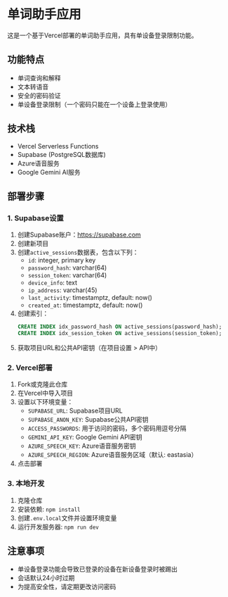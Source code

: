 # 单词助手应用

这是一个基于Vercel部署的单词助手应用，具有单设备登录限制功能。

## 功能特点

- 单词查询和解释
- 文本转语音
- 安全的密码验证
- 单设备登录限制（一个密码只能在一个设备上登录使用）

## 技术栈

- Vercel Serverless Functions
- Supabase (PostgreSQL数据库)
- Azure语音服务
- Google Gemini AI服务

## 部署步骤

### 1. Supabase设置

1. 创建Supabase账户：https://supabase.com
2. 创建新项目
3. 创建`active_sessions`数据表，包含以下列：
   - `id`: integer, primary key
   - `password_hash`: varchar(64)
   - `session_token`: varchar(64)
   - `device_info`: text
   - `ip_address`: varchar(45)
   - `last_activity`: timestamptz, default: now()
   - `created_at`: timestamptz, default: now()
4. 创建索引：
   ```sql
   CREATE INDEX idx_password_hash ON active_sessions(password_hash);
   CREATE INDEX idx_session_token ON active_sessions(session_token);
   ```
5. 获取项目URL和公共API密钥（在项目设置 > API中）

### 2. Vercel部署

1. Fork或克隆此仓库
2. 在Vercel中导入项目
3. 设置以下环境变量：
   - `SUPABASE_URL`: Supabase项目URL
   - `SUPABASE_ANON_KEY`: Supabase公共API密钥
   - `ACCESS_PASSWORDS`: 用于访问的密码，多个密码用逗号分隔
   - `GEMINI_API_KEY`: Google Gemini API密钥
   - `AZURE_SPEECH_KEY`: Azure语音服务密钥
   - `AZURE_SPEECH_REGION`: Azure语音服务区域（默认: eastasia）
4. 点击部署

### 3. 本地开发

1. 克隆仓库
2. 安装依赖: `npm install`
3. 创建`.env.local`文件并设置环境变量
4. 运行开发服务器: `npm run dev`

## 注意事项

- 单设备登录功能会导致已登录的设备在新设备登录时被踢出
- 会话默认24小时过期
- 为提高安全性，请定期更改访问密码 